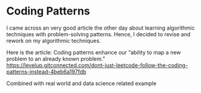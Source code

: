 # Coding Patterns

I came across an very good article the other day about learning algorithmic techniques with problem-solving patterns. Hence, I decided to revise and rework on my algorithmic techniques.

Here is the article: 
    Coding patterns enhance our “ability to map a new problem to an already known problem.”
https://levelup.gitconnected.com/dont-just-leetcode-follow-the-coding-patterns-instead-4beb6a197fdb

Combined with real world and data science related example